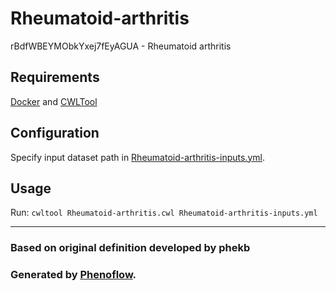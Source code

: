 # Rheumatoid-arthritis

rBdfWBEYMObkYxej7fEyAGUA - Rheumatoid arthritis

## Requirements

[Docker](https://docs.docker.com/install/) and [CWLTool](https://github.com/common-workflow-language/cwltool#install)

## Configuration

Specify input dataset path in [Rheumatoid-arthritis-inputs.yml](Rheumatoid-arthritis-inputs.yml).

## Usage

Run: `cwltool Rheumatoid-arthritis.cwl Rheumatoid-arthritis-inputs.yml`

***

### Based on original definition developed by phekb
### Generated by [Phenoflow](https://kclhi.org/phenoflow).
